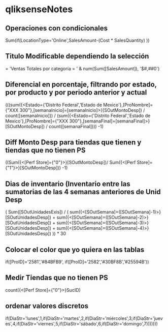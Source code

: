 # qliksenseNotes

## Operaciones con condicionales
Sum(if(LocationType='Online',SalesAmount-(Cost * SalesQuantity) ))

## Titulo Modificable dependiendo la selección
= 'Ventas Totales por categoría = ' & num(Sum([SalesAmount]), '$#,##0')

## Diferencial en porcentaje, filtrando por estado, por producto y por periodo anterior y actual 
(((sum({<Estado={'Distrito Federal','Estado de Mexico'},[ProNombre]={"XXX 300"},[semanaInicio]=[semanaInicio]>}[SOutMontoDesp])
/
count([semanaInicio]))
/
(sum({<Estado={'Distrito Federal','Estado de Mexico'},[ProNombre]={"XXX 300"},[semanaFinal]=[semanaFinal]>}[SOutMontoDesp])
/
count([semanaFinal])))
-1)


## Diff Monto Desp para tiendas que tienen y tiendas que no tienen PS
((Sum({<[Perf Store]={"0"}>}[SOutMontoDesp])/
Sum({<[Perf Store]={"1"}>}[SOutMontoDesp]))
-1)

## Dias de inventario (Inventario entre las sumatorias de las 4 semanas anteriores de Unid Desp

(
Sum([SOutUnidadesExis])
/
(
sum({<[SOutSemana]=([SOutSemana]-1)>}[SOutUnidadesDesp])
+
sum({<[SOutSemana]=([SOutSemana]-2)>}[SOutUnidadesDesp])
+
sum({<[SOutSemana]=([SOutSemana]-3)>}[SOutUnidadesDesp])
+
sum({<[SOutSemana]=([SOutSemana]-4)>}[SOutUnidadesDesp])
))
*
30

## Colocar el color que yo quiera en las tablas
if([ProID]='2581','#84BFB9',
if([ProID]='2582','#30BF8B','#25594B'))

## Medir Tiendas que no tienen PS
count({<[Perf Store]={"0"}>}SucID)

## ordenar valores discretos 
if(DiaStr='lunes',1,if(DiaStr='martes',2,if(DiaStr='miércoles',3,if(DiaStr='jueves',4,if(DiaStr='viernes',5,if(DiaStr='sábado',6,if(DiaStr='domingo',7)))))))
